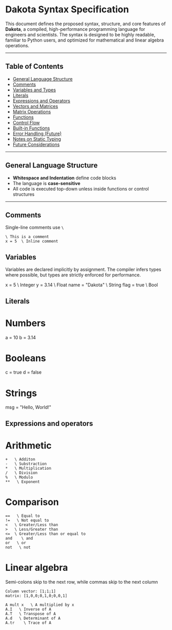 # Dakota Syntax Specification

This document defines the proposed syntax, structure, and core features of **Dakota**, a compiled, high-performance programming language for engineers and scientists. The syntax is designed to be highly readable, familiar to Python users, and optimized for mathematical and linear algebra operations.

---

## Table of Contents

- [General Language Structure](#general-language-structure)
- [Comments](#comments)
- [Variables and Types](#variables-and-types)
- [Literals](#literals)
- [Expressions and Operators](#expressions-and-operators)
- [Vectors and Matrices](#vectors-and-matrices)
- [Matrix Operations](#matrix-operations)
- [Functions](#functions)
- [Control Flow](#control-flow)
- [Built-in Functions](#built-in-functions)
- [Error Handling (Future)](#error-handling-future)
- [Notes on Static Typing](#notes-on-static-typing)
- [Future Considerations](#future-considerations)

---

## General Language Structure

- **Whitespace and Indentation** define code blocks
- The language is **case-sensitive**
- All code is executed top-down unless inside functions or control structures

---

## Comments

Single-line comments use `\`

```
\ This is a comment
x = 5  \ Inline comment
```

## Variables
Variables are declared implicitly by assignment. The compiler infers types where possible, but types are strictly enforced for performance.

x = 5               \ Integer
y = 3.14            \ Float
name = "Dakota"    \ String
flag = true         \ Bool

## Literals

# Numbers
a = 10
b = 3.14

# Booleans
c = true
d = false

# Strings
msg = "Hello, World!"

## Expressions and operators

# Arithmetic
```
+   \ Additon
-   \ Substraction
*   \ Multiplication
/   \ Division
%   \ Modulo
**   \ Exponent
```

# Comparison
```
==   \ Equal to
!=   \ Not equal to
<   \ Greater/Less than
>   \ Less/Greater than
<=  \ Greater/Less than or equal to
and    \ and
or   \ or
not   \ not
```

# Linear algebra
Semi-colons skip to the next row, while commas skip to the next column
```
Column vector: [1;1;1] 
matrix: [1,0,0;0,1,0;0,0,1]

A mult x   \ A multiplied by x
A.I   \ Inverse of A
A.T   \ Transpose of A
A.d   \ Determinant of A
A.tr    \ Trace of A
```
